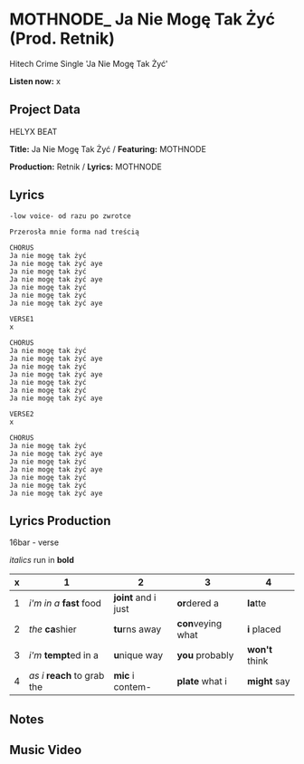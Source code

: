 # MOTHNODE_ Ja Nie Mogę Tak Żyć (Prod. Retnik)
Hitech Crime Single 'Ja Nie Mogę Tak Żyć'

**Listen now:** x

## Project Data

HELYX BEAT

**Title:** Ja Nie Mogę Tak Żyć / **Featuring:** MOTHNODE

**Production:** Retnik / **Lyrics:** MOTHNODE

## Lyrics

```
-low voice- od razu po zwrotce

Przerosła mnie forma nad treścią 

CHORUS
Ja nie mogę tak żyć 
Ja nie mogę tak żyć aye
Ja nie mogę tak żyć 
Ja nie mogę tak żyć aye
Ja nie mogę tak żyć 
Ja nie mogę tak żyć 
Ja nie mogę tak żyć aye

VERSE1
x

CHORUS
Ja nie mogę tak żyć 
Ja nie mogę tak żyć aye
Ja nie mogę tak żyć 
Ja nie mogę tak żyć aye
Ja nie mogę tak żyć 
Ja nie mogę tak żyć 
Ja nie mogę tak żyć aye

VERSE2
x

CHORUS
Ja nie mogę tak żyć 
Ja nie mogę tak żyć aye
Ja nie mogę tak żyć 
Ja nie mogę tak żyć aye
Ja nie mogę tak żyć 
Ja nie mogę tak żyć 
Ja nie mogę tak żyć aye
```

## Lyrics Production

16bar - verse

*italics* run in
**bold**

| x | 1 | 2 | 3 | 4 |
|---|---|---|---|---|
| 1 | *i'm in a* **fast** food | **joint** and i just  | **or**dered a  | **la**tte  |
| 2 | *the* **ca**shier | **tu**rns away  |  **con**veying what |  **i** placed |
| 3 | *i'm* **tempt**ed in a | **u**nique way  |  **you** probably |  **won't** think |
| 4 | *as i* **reach** to grab the |  **mic** i contem-  | **plate** what i | **might** say |

## Notes


## Music Video


